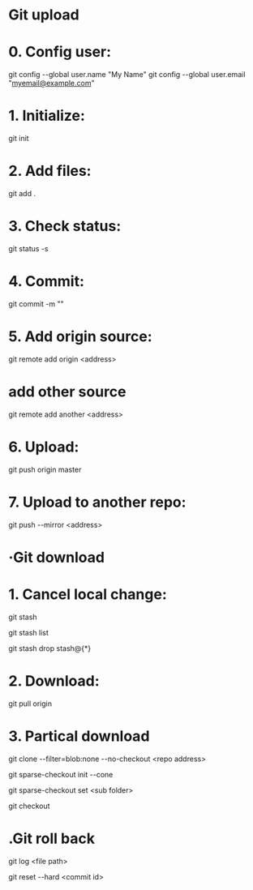 
# Git upload
# 0. Config user:
git config --global user.name "My Name"
git config --global user.email "myemail@example.com"

# 1. Initialize: 
git init

# 2. Add files: 
git add .

# 3. Check status: 
git status -s

# 4. Commit: 
git commit -m "<comment>"

# 5. Add origin source: 
git remote add origin &lt;address&gt;

# add other source 
git remote add another &lt;address&gt;

# 6. Upload: 
git push origin master

# 7. Upload to another repo: 
git push --mirror &lt;address&gt;



# ·Git download

# 1. Cancel local change: 
git stash

git stash list

git stash drop stash@{*}

# 2. Download: 
git pull origin

# 3. Partical download
git clone --filter=blob:none --no-checkout &lt;repo address&gt;

git sparse-checkout init --cone

git sparse-checkout set &lt;sub folder&gt;

git checkout

# .Git roll back
git log &lt;file path&gt;

git reset --hard &lt;commit id&gt;


